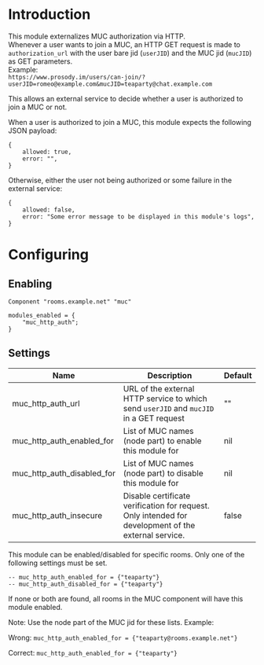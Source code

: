 # Introduction

This module externalizes MUC authorization via HTTP.  
Whenever a user wants to join a MUC, an HTTP GET request is made to `authorization_url`
with the user bare jid (`userJID`) and the MUC jid (`mucJID`) as GET parameters.  
Example:  
`https://www.prosody.im/users/can-join/?userJID=romeo@example.com&mucJID=teaparty@chat.example.com`

This allows an external service to decide whether a user is authorized to join a MUC or not.  

When a user is authorized to join a MUC, this module expects the following JSON payload:
```
{
    allowed: true,
    error: "",
}
```
Otherwise, either the user not being authorized or some failure in the external service:
```
{
    allowed: false,
    error: "Some error message to be displayed in this module's logs",
}
```

# Configuring

## Enabling

``` {.lua}
Component "rooms.example.net" "muc"

modules_enabled = {
    "muc_http_auth";
}

```


## Settings

|Name |Description |Default |
|-----|------------|--------|
|muc_http_auth_url| URL of the external HTTP service to which send `userJID` and `mucJID` in a GET request | "" |
|muc_http_auth_enabled_for| List of MUC names (node part) to enable this module for | nil |
|muc_http_auth_disabled_for| List of MUC names (node part) to disable this module for | nil |
|muc_http_auth_insecure| Disable certificate verification for request. Only intended for development of the external service. | false |


This module can be enabled/disabled for specific rooms. Only one of the following settings must be set.
```
-- muc_http_auth_enabled_for = {"teaparty"}
-- muc_http_auth_disabled_for = {"teaparty"}
```
If none or both are found, all rooms in the MUC component will have this module enabled.

Note: Use the node part of the MUC jid for these lists. Example:  

Wrong:
`muc_http_auth_enabled_for = {"teaparty@rooms.example.net"}`

Correct:
`muc_http_auth_enabled_for = {"teaparty"}`